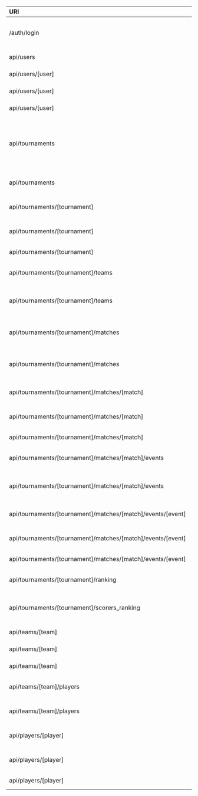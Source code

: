 | URI | Method | Description |
| :---------| :---------: | ------: |
| /auth/login | POST | Sends email and password to be checked |
| api/users | POST | Creates a new user |
| api/users/[user] | GET | Returns [user] fields |
| api/users/[user] | PUT | Updates [user] fields |
| api/users/[user] | DELETE | Deletes [user] |
| api/tournaments | POST | Creates a new tournament connected to the user making the request. |
| api/tournaments | GET | Returns a list of all tournaments |
| api/tournaments/[tournament] | GET | Returns [tournament] fields |
| api/tournaments/[tournament] | PUT | Updates [tournament] fields |
| api/tournaments/[tournament] | DELETE | Deletes [tournament] |
| api/tournaments/[tournament]/teams | POST | Creates a new team in [tournament] |
| api/tournaments/[tournament]/teams | GET | Returns a list of all teams in [tournament] |
| api/tournaments/[tournament]/matches | GET | Returns the list of all matches in [tournament] |
| api/tournaments/[tournament]/matches | POST | Creates a new match in [tournament] |
| api/tournaments/[tournament]/matches/[match] | GET | Returns [match] fields |
| api/tournaments/[tournament]/matches/[match] | PUT | Updates [match] fields |
| api/tournaments/[tournament]/matches/[match] | DELETE | Deletes [match] |
| api/tournaments/[tournament]/matches/[match]/events | POST | Creates a new event in [match] |
| api/tournaments/[tournament]/matches/[match]/events | GET | Returns a list of all the events in [match] |
| api/tournaments/[tournament]/matches/[match]/events/[event] | GET | Returns the fields of [event] |
| api/tournaments/[tournament]/matches/[match]/events/[event] | PUT| Updates [event] fields|
| api/tournaments/[tournament]/matches/[match]/events/[event] | DELETE | Deletes [event] |
| api/tournaments/[tournament]/ranking | GET | Returns the ranking of [tournament] |
| api/tournaments/[tournament]/scorers_ranking | GET | Returns the scorers ranking of [tournament] |
| api/teams/[team] | GET | Returns [team] fields |
| api/teams/[team] | PUT | Updates [team] fields |
| api/teams/[team] | DELETE | Deletes [team] |
| api/teams/[team]/players | POST | Creates a new player in [team]. |
| api/teams/[team]/players | GET | Returns a list of all players in [team]. |
| api/players/[player] | GET | Returns the fields of [player] |
| api/players/[player] | PUT | Updates [player] fields |
| api/players/[player] | DELETE | Deletes [player] |
